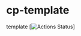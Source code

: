 # cp-template
template
[![Actions Status](https://github.com/zwl906711886/cp-template/workflows/verify/badge.svg)]
